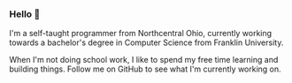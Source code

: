 ### Hello 👋

I'm a self-taught programmer from Northcentral Ohio, currently working towards a bachelor's degree in Computer Science from Franklin University.

When I'm not doing school work, I like to spend my free time learning and building things. Follow me on GitHub to see what I'm currently working on.